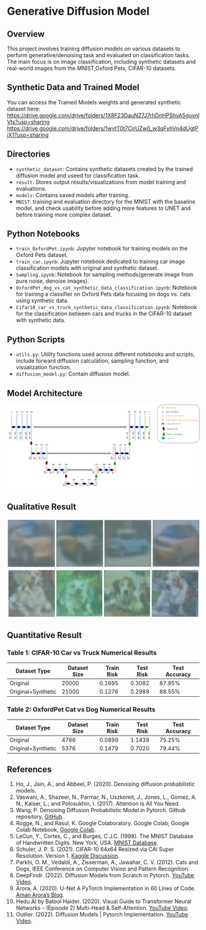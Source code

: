# Generative Diffusion Model

## Overview
This project involves training diffusion models on various datasets to perform generative/denoising task and evaluated on classification tasks. The main focus is on image classification, including synthetic datasets and real-world images from the MNIST,Oxford Pets, CIFAR-10 datasets.

## Synthetic Data and Trained Model
You can access the Trained Models weights and generated synthetic dataset here:
https://drive.google.com/drive/folders/1X8F23DauNZ7J7rhDnHPShvA5guvnlVts?usp=sharing
https://drive.google.com/drive/folders/1wytT0t7CirUZw0_w3qFvhVn4dUgtPjX1?usp=sharing

## Directories

- `synthetic_dataset`: Contains synthetic datasets created by the trained diffusion model and useed for classification task.
- `result`: Stores output results/visualizations from model training and evaluations.
- `models`: Contains saved models after training.
- `MNIST`: training and evaluation directory for the MNIST with the baseline model, and check usability before adding more features to UNET and before training more complex dataset.

## Python Notebooks

- `train_OxfordPet.ipynb`: Jupyter notebook for training models on the Oxford Pets dataset.
- `train_car.ipynb`: Jupyter notebook dedicated to training car image classification models with original and synthetic dataset.
- `Sampling.ipynb`: Notebook for sampling methods(generate image from pure noise, denoise images).
- `OxfordPet_dog_vs_cat_synthetic_data_classification.ipynb`: Notebook for training a classifier on Oxford Pets data focusing on dogs vs. cats using synthetic data.
- `Cifar10_car_vs_truck_synthetic_data_classification.ipynb`: Notebook for the classification between cars and trucks in the CIFAR-10 dataset with synthetic data.

## Python Scripts

- `utils.py`: Utility functions used across different notebooks and scripts, include forward diffusion calculation, sampling function, and visualization function.
- `diffusion_model.py`: Contain diffusion model.

## Model Architecture
![model architecture](https://github.com/EricFeng20001120/Generative-Diffusion-Model/blob/main/result/Model%20Architecture%20Visualization/U-Net.drawio.png)

## Qualitative Result
![car](https://github.com/EricFeng20001120/Generative-Diffusion-Model/blob/main/result/Qualitative%20Result/car.png)
![dog](https://github.com/EricFeng20001120/Generative-Diffusion-Model/blob/main/result/Qualitative%20Result/dog.png)

## Quantitative Result
### Table 1: CIFAR-10 Car vs Truck Numerical Results

| Dataset Type     | Dataset Size | Train Risk | Test Risk | Test Accuracy |
|------------------|--------------|------------|-----------|---------------|
| Original         | 20000        | 0.1695     | 0.3082    | 87.95%        |
| Original+Synthetic | 21000      | 0.1276     | 0.2989    | 88.55%        |

### Table 2: OxfordPet Cat vs Dog Numerical Results

| Dataset Type       | Dataset Size | Train Risk | Test Risk | Test Accuracy |
|--------------------|--------------|------------|-----------|---------------|
| Original           | 4766         | 0.0899     | 1.1439    | 75.25%        |
| Original+Synthetic | 5376         | 0.1479     | 0.7020    | 79.44%        |

## References

1. Ho, J., Jain, A., and Abbeel, P. (2020). Denoising diffusion probabilistic models.
2. Vaswani, A., Shazeer, N., Parmar, N., Uszkoreit, J., Jones, L., Gomez, A. N., Kaiser, L.; and Polosukhin, I. (2017). Attention Is All You Need.
3. Wang, P. Denoising Diffusion Probabilistic Model in Pytorch. Github repository, [GitHub](https://github.com/lucidrains/denoising-diffusion-pytorch).
4. Rogge, N., and Rasul, K. Google Colaboratory. Google Colab, Google Colab Notebook, [Google Colab](https://colab.research.google.com/github/huggingface/notebooks/blob/main/examples/annotated_diffusion.ipynb).
5. LeCun, Y., Cortes, C., and Burges, C.J.C. (1998). The MNIST Database of Handwritten Digits. New York, USA. [MNIST Database](http://yann.lecun.com/exdb/mnist/).
6. Schuler, J. P. S. (2021). CIFAR-10 64x64 Resized via CAI Super Resolution. Version 1. [Kaggle Discussion](https://www.kaggle.com/discussions/general/46091).
7. Parkhi, O. M., Vedaldi, A., Zisserman, A., Jawahar, C. V. (2012). Cats and Dogs, IEEE Conference on Computer Vision and Pattern Recognition.
8. DeepFindr. (2022). Diffusion Models from Scratch in Pytorch. [YouTube Video](https://www.youtube.com/watch?v=a4Yfz2FxXiY).
9. Arora, A. (2020). U-Net A PyTorch Implementation in 60 Lines of Code. [Aman Arora’s Blog](https://amaarora.github.io/posts/2020-09-13-unet.html).
10. Hedu AI by Batool Haider. (2020). Visual Guide to Transformer Neural Networks – (Episode 2) Multi-Head & Self-Attention. [YouTube Video](https://www.youtube.com/watch?v=mMa2PmYJlCo).
11. Outlier. (2022). Diffusion Models | Pytorch Implementation. [YouTube Video](https://www.youtube.com/watch?v=TBCRlnwJtZU).

